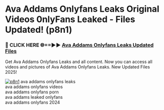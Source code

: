 # Ava Addams Onlyfans Leaks Original Videos 0nlyFans Leaked - Files Updated! (p8n1)

<h3>🔴 CLICK HERE 🌐==►► <a href="https://tinyurl.com/x26r9saj" rel="nofollow">Ava Addams Onlyfans Leaks Updated Files</a></h3>

Get Ava Addams Onlyfans Leaks and all content. Now you can access all videos and pictures of Ava Addams Onlyfans Leaks. New Updated Files 2025!

[![p8n1](https://i.imgur.com/LkgZPqh.gif)](https://tinyurl.com/x26r9saj)
ava addams onlyfans leaks<br>
ava addams onlyfans videos<br>
ava addams onlyfans porn<br>
ava addams leaked onlyfans<br>
ava addams onlyfans 2024